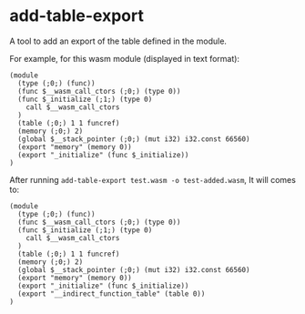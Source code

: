 # add-table-export

A tool to add an export of the table defined in the module.

For example, for this wasm module (displayed in text format):

```wat
(module
  (type (;0;) (func))
  (func $__wasm_call_ctors (;0;) (type 0))
  (func $_initialize (;1;) (type 0)
    call $__wasm_call_ctors
  )
  (table (;0;) 1 1 funcref)
  (memory (;0;) 2)
  (global $__stack_pointer (;0;) (mut i32) i32.const 66560)
  (export "memory" (memory 0))
  (export "_initialize" (func $_initialize))
)
```

After running `add-table-export test.wasm -o test-added.wasm`, It will comes to:

```wat
(module
  (type (;0;) (func))
  (func $__wasm_call_ctors (;0;) (type 0))
  (func $_initialize (;1;) (type 0)
    call $__wasm_call_ctors
  )
  (table (;0;) 1 1 funcref)
  (memory (;0;) 2)
  (global $__stack_pointer (;0;) (mut i32) i32.const 66560)
  (export "memory" (memory 0))
  (export "_initialize" (func $_initialize))
  (export "__indirect_function_table" (table 0))
)
```
